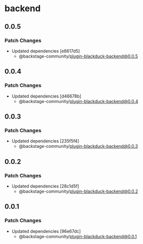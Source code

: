 # backend

## 0.0.5

### Patch Changes

- Updated dependencies [e8617d5]
  - @backstage-community/plugin-blackduck-backend@0.0.5

## 0.0.4

### Patch Changes

- Updated dependencies [d46678b]
  - @backstage-community/plugin-blackduck-backend@0.0.4

## 0.0.3

### Patch Changes

- Updated dependencies [235f5f4]
  - @backstage-community/plugin-blackduck-backend@0.0.3

## 0.0.2

### Patch Changes

- Updated dependencies [28c1d5f]
  - @backstage-community/plugin-blackduck-backend@0.0.2

## 0.0.1

### Patch Changes

- Updated dependencies [96e67dc]
  - @backstage-community/plugin-blackduck-backend@0.0.1
